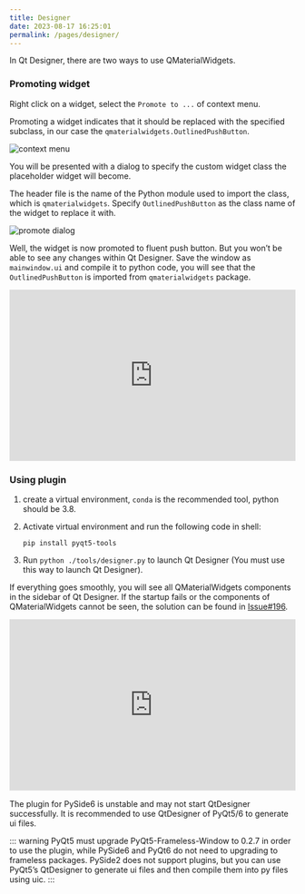 ```yaml
---
title: Designer
date: 2023-08-17 16:25:01
permalink: /pages/designer/
---
```


In Qt Designer, there are two ways to use QMaterialWidgets.

### Promoting widget
Right click on a widget, select the `Promote to ...` of context menu.

Promoting a widget indicates that it should be replaced with the specified subclass, in our case the `qmaterialwidgets.OutlinedPushButton`.

![context menu](/img/designer/promote_context.jpg)

You will be presented with a dialog to specify the custom widget class the placeholder widget will become.

The header file is the name of the Python module used to import the class, which is `qmaterialwidgets`. Specify `OutlinedPushButton` as the class name of the widget to replace it with.

![promote dialog](/img/designer/promote_dialog.jpg)

Well, the widget is now promoted to fluent push button. But you won’t be able to see any changes within Qt Designer. Save the window as `mainwindow.ui` and compile it to python code, you will see that the `OutlinedPushButton` is imported from `qmaterialwidgets` package.

<div style="position: relative; padding: 30% 45%;">
    <iframe style="position: absolute; width: 100%; height: 100%; left: 0; top: 0;" src="https://player.bilibili.com/player.html?cid=1107159421&aid=655415814&page=1&as_wide=1&high_quality=1&danmaku=0" frameborder="no" scrolling="no" allowfullscreen="true"></iframe>
</div>

### Using plugin

1. create a virtual environment, `conda` is the recommended tool, python should be 3.8.

2. Activate virtual environment and run the following code in shell:

   ```shell
   pip install pyqt5-tools
   ```

3. Run `python ./tools/designer.py` to launch Qt Designer (You must use this way to launch Qt Designer).

If everything goes smoothly, you will see all QMaterialWidgets components in the sidebar of Qt Designer. If the startup fails or the components of QMaterialWidgets cannot be seen, the solution can be found in [Issue#196](https://github.com/zhiyiYo/PyQt-Fluent-Widgets/issues/196).

<div style="position: relative; padding: 30% 45%;">
    <iframe style="position: absolute; width: 100%; height: 100%; left: 0; top: 0;" src="https://player.bilibili.com/player.html?cid=1124976209&aid=953381256&page=1&as_wide=1&high_quality=1&danmaku=0" frameborder="no" scrolling="no" allowfullscreen="true"></iframe>
</div>

The plugin for PySide6 is unstable and may not start QtDesigner successfully. It is recommended to use QtDesigner of PyQt5/6 to generate ui files.

::: warning
PyQt5 must upgrade PyQt5-Frameless-Window to 0.2.7 in order to use the plugin, while PySide6 and PyQt6 do not need to upgrading to frameless packages. PySide2 does not support plugins, but you can use PyQt5’s QtDesigner to generate ui files and then compile them into py files using uic.
:::

